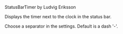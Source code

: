 StatusBarTimer by Ludvig Eriksson

Displays the timer next to the clock in the status bar.

Choose a separator in the settings. Default is a dash '-'.